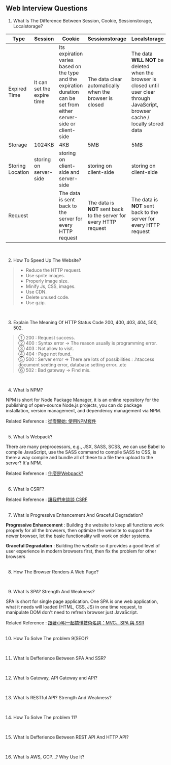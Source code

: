 ## Web Interview Questions

1. What Is The Difference Between Session, Cookie, Sessionstorage, Localstorage?

| Type |  Session |  Cookie |  Sessionstorage |  Localstorage | 
|---|---|---|---|---|
| Expired Time  | It can set the expire time | Its expiration varies based on the type and the expiration duration can be set from either server-side or client-side  | The data clear automatically when the browser is closed | The data **WILL NOT** be deleted when the browser is closed until user clear through JavaScript, browser cache / locally stored data |
| Storage  | 1024KB |  4KB | 5MB | 5MB  |
| Storing Location | storing on server-side   | storing on client-side and server-side | storing on client-side | storing on client-side |
| Request |   | The data is sent back to the server for every HTTP request | The data is **NOT** sent back to the server for every HTTP request | The data is **NOT** sent back to the server for every HTTP request |
<br/>

2. How To Speed Up The Website?

> - Reduce the HTTP request. <br/>
> - Use sprite images. <br/>
> - Properly image size.
> - Minify Js, CSS, images. <br/>
> - Use CDN. <br/>
> - Delete unused code. <br/>
> - Use gzip.
<br/>

3. Explain The Meaning Of HTTP Status Code 200, 400, 403, 404, 500, 502. 

> ① 200 : Request success. <br/>
> ② 400 : Syntax error -> The reason usually is programming error. <br/>
> ③ 403 : Not allow to visit. <br/>
> ④ 404 : Page not found. <br/>
> ⑤ 500 : Server error -> There are lots of possibilities : .htaccess document seeting error, database setting error...etc <br/>
> ⑥ 502 : Bad gateway -> Find mis.
<br/>

4. What Is NPM?

NPM is short for Node Package Manager, it is an online repository for the publishing of open-source Node.js projects,
you can do package installation, version management, and dependency management via NPM.

Related Reference : [從零開始: 使用NPM套件](https://medium.com/html-test/從零開始-使用npm套件-317beefdf182)
<br/><br/>

5. What Is Webpack?

There are many preprocessors, e.g., JSX, SASS, SCSS, we can use Babel to compile JavaScript, use the SASS command to compile SASS to CSS, is there a way compile and bundle all of these to a file then upload to the server? It'a NPM.

Related Reference : [什麼是Webpack?](https://medium.com/i-am-mike/什麼是webpack-你需要webpack嗎-2d8f9658241d)
<br/><br/>

6. What Is CSRF?

Related Reference : [讓我們來談談 CSRF](https://blog.techbridge.cc/2017/02/25/csrf-introduction/)
<br/><br/>

7. What Is Progressive Enhancement And Graceful Degradation?

**Progressive Enhancement** : Building the website to keep all functions work properly for all the browsers, then optimize the website to support the newer browser, let the basic functionality will work on older systems.

**Graceful Degradation** : Building the website so it provides a good level of user experience in modern browsers first, then fix the problem for other browsers 
<br/><br/>

8. How The Browser Renders A Web Page? 

<br/>

9. What Is SPA? Strength And Weakness?

SPA is short for single page application. 
One SPA is one web application, what it needs will loaded (HTML, CSS, JS) in one time request, to manipulate DOM don't need to refresh browser just JavaScript.
<br/>

Related Reference : [跟著小明一起搞懂技術名詞：MVC、SPA 與 SSR](https://medium.com/@hulitw/introduction-mvc-spa-and-ssr-545c941669e9)
<br/><br/>

10. How To Solve The problem 9(SEO)?

<br/>

11. What Is Defferience Between SPA And SSR?

<br/>

12. What Is Gateway, API Gateway and API?

<br/>

13. What Is RESTful API? Strength And Weakness?

<br/>

14. How To Solve The problem 11?

<br/>

15. What Is Defferience Between REST API And HTTP API?

<br/>

16. What Is AWS, GCP...? Why Use It?

<br/>

